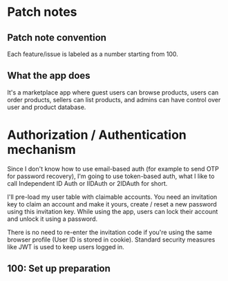 # Patch notes

## Patch note convention

Each feature/issue is labeled as a number starting from 100.

## What the app does

It's a marketplace app where guest users can browse products, users can order products, sellers can list products, and admins can have control over user and product database.

# Authorization / Authentication mechanism

Since I don't know how to use email-based auth (for example to send OTP for password recovery), I'm going to use token-based auth, what I like to call Independent ID Auth or IIDAuth or 2IDAuth for short.

I'll pre-load my user table with claimable accounts. You need an invitation key to claim an account and make it yours, create / reset a new password using this invitation key. While using the app, users can lock their account and unlock it using a password.

There is no need to re-enter the invitation code if you're using the same browser profile (User ID is stored in cookie). Standard security measures like JWT is used to keep users logged in.

## 100: Set up preparation
